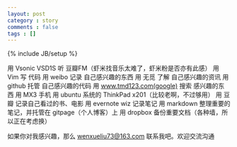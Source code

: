 ```yaml
---
layout: post
category : story
comments : false
tags : []
---
```

{% include JB/setup %}

用 Vsonic VSD1S 听 豆瓣FM（虾米找音乐太难了，虾米粉是否亦有此感） 
用 Vim 写 代码
用 weibo 记录 自己感兴趣的东西
用 无觅 了解 自己感兴趣的资讯
用 github 托管 自己感兴趣的代码
用 www.tmd123.com(google) 搜索 感兴趣的东西
用 MX3 手机
用 ubuntu 系统的 ThinkPad x201（比较老啊，不过够用）
用 豆瓣 记录自己看过的书、电影
用 evernote wiz 记录笔记
用 markdown 整理重要的笔记，并托管在 gitpage（个人博客）上
用 dropbox 备份重要文档（各种墙，所以正在考虑换）

如果你对我感兴趣，那么 wenxueliu73@163.com 联系我吧。欢迎交流沟通
